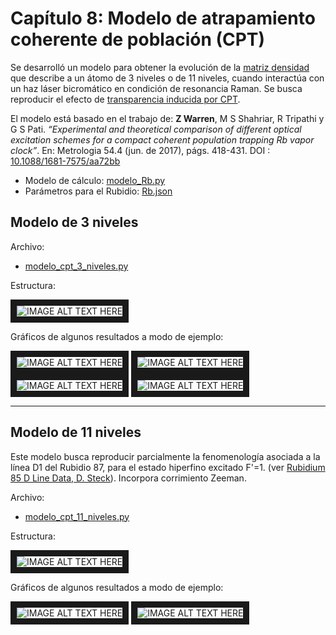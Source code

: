 # Capítulo 8: Modelo de atrapamiento coherente de población (CPT)

Se desarrolló un modelo para obtener la evolución de la [matriz densidad](https://en.wikipedia.org/wiki/Density_matrix) que describe a un átomo de 3 niveles o de 11 niveles, cuando interactúa con un haz láser bicromático en condición de resonancia Raman.
Se busca reproducir el efecto de [transparencia inducida por CPT](https://en.wikipedia.org/wiki/Dark_state).

El modelo está basado en el trabajo de:
**Z Warren**, M S Shahriar, R Tripathi y G S Pati. *“Experimental and theoretical comparison of different optical
excitation schemes for a compact coherent population trapping Rb vapor clock”*. En: Metrologia 54.4 (jun. de
2017), págs. 418-431. DOI : [10.1088/1681-7575/aa72bb](https://doi.org/10.1088/1681-7575/aa72bb)

  * Modelo de cálculo: [modelo_Rb.py](../cap07/modelo_Rb.py)
  * Parámetros para el Rubidio: [Rb.json](Rb.json)

## Modelo de 3 niveles

Archivo:
 * [modelo_cpt_3_niveles.py](modelo_cpt_3_niveles.py)

Estructura:

<img src="3niveles.png" alt="IMAGE ALT TEXT HERE"  border="10" />

Gráficos de algunos resultados a modo de ejemplo:

<img src="modelo_cpt_3_niveles_01.png" alt="IMAGE ALT TEXT HERE"  border="10" /> <img src="modelo_cpt_3_niveles_02.png" alt="IMAGE ALT TEXT HERE"  border="10" /> <img src="modelo_cpt_3_niveles_03.png" alt="IMAGE ALT TEXT HERE"  border="10" /> <img src="modelo_cpt_3_niveles_04.png" alt="IMAGE ALT TEXT HERE"  border="10" />

---------

## Modelo de 11 niveles
Este modelo busca reproducir parcialmente la fenomenología asociada a la línea D1 del Rubidio 87, para el estado hiperfino excitado F'=1. (ver [Rubidium 85 D Line Data, D. Steck](https://steck.us/alkalidata/rubidium85numbers.pdf)).
Incorpora corrimiento Zeeman.

Archivo:
 * [modelo_cpt_11_niveles.py](modelo_cpt_11_niveles.py)

Estructura:

<img src="11niveles.png" alt="IMAGE ALT TEXT HERE"  border="10" />

Gráficos de algunos resultados a modo de ejemplo:

<img src="modelo_cpt_11_niveles_01.png" alt="IMAGE ALT TEXT HERE"  border="10" /> <img src="modelo_cpt_11_niveles_02.png" alt="IMAGE ALT TEXT HERE"  border="10" />
